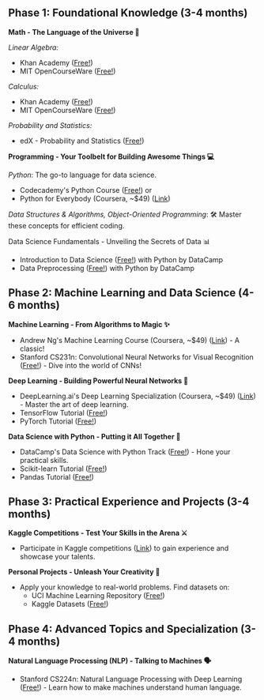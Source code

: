## Phase 1: Foundational Knowledge (3-4 months) 

**Math - The Language of the Universe 🧮**

*Linear Algebra:*
- Khan Academy ([Free!](https://www.khanacademy.org/math/linear-algebra))
- MIT OpenCourseWare ([Free!](https://ocw.mit.edu/courses/18-06-linear-algebra-spring-2010/))
  
*Calculus:*
- Khan Academy ([Free!](https://www.khanacademy.org/math/calculus-1))
- MIT OpenCourseWare ([Free!](https://ocw.mit.edu/courses/18-01sc-single-variable-calculus-fall-2010/))
  
*Probability and Statistics:*
- edX - Probability and Statistics ([Free!](https://www.edx.org/learn/probability))

**Programming - Your Toolbelt for Building Awesome Things 💻**

*Python*: The go-to language for data science.
- Codecademy's Python Course ([Free!](https://www.codecademy.com/learn/learn-python-3)) or
- Python for Everybody (Coursera, ~$49) ([Link](https://www.coursera.org/specializations/python))
  
*Data Structures & Algorithms, Object-Oriented Programming*: 🛠️ Master these concepts for efficient coding.

Data Science Fundamentals - Unveiling the Secrets of Data 📊
- Introduction to Data Science ([Free!](https://www.datacamp.com/courses/understanding-data-science)) with Python by DataCamp
- Data Preprocessing ([Free!](https://www.datacamp.com/courses/preprocessing-for-machine-learning-in-python)) with Python by DataCamp

## Phase 2: Machine Learning and Data Science (4-6 months) 

**Machine Learning - From Algorithms to Magic ✨**
- Andrew Ng's Machine Learning Course (Coursera, ~$49) ([Link](https://www.coursera.org/specializations/machine-learning-introduction)) - A classic!
- Stanford CS231n: Convolutional Neural Networks for Visual Recognition ([Free!](https://cs231n.stanford.edu/2020/)) - Dive into the world of CNNs!
  
**Deep Learning - Building Powerful Neural Networks 🧠**
- DeepLearning.ai's Deep Learning Specialization (Coursera, ~$49) ([Link](https://www.coursera.org/specializations/deep-learning)) - Master the art of deep learning.
- TensorFlow Tutorial ([Free!](https://www.tensorflow.org/tutorials))
- PyTorch Tutorial ([Free!](https://pytorch.org/tutorials/))
  
**Data Science with Python - Putting it All Together 🐍**
- DataCamp's Data Science with Python Track ([Free!](https://www.datacamp.com/tracks/associate-data-scientist-in-python)) - Hone your practical skills.
- Scikit-learn Tutorial ([Free!](https://scikit-learn.org/stable/tutorial/index.html))
- Pandas Tutorial ([Free!](https://pandas.pydata.org/docs/))

## Phase 3: Practical Experience and Projects (3-4 months) 

**Kaggle Competitions - Test Your Skills in the Arena ⚔️**
- Participate in Kaggle competitions ([Link](https://www.kaggle.com/)) to gain experience and showcase your talents.
  
**Personal Projects - Unleash Your Creativity 🚀**
- Apply your knowledge to real-world problems. Find datasets on:
  - UCI Machine Learning Repository ([Free!](https://archive.ics.uci.edu/))
  - Kaggle Datasets ([Free!](https://www.kaggle.com/datasets))

## Phase 4: Advanced Topics and Specialization (3-4 months) 

**Natural Language Processing (NLP) - Talking to Machines 🗣️**
- Stanford CS224n: Natural Language Processing with Deep Learning ([Free!](https://web.stanford.edu/class/cs224n/)) - Learn how to make machines understand human language.
